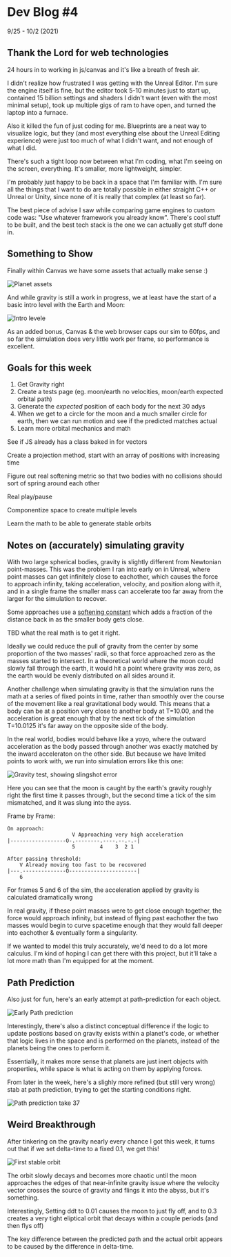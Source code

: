 # Dev Blog #4

9/25 - 10/2 (2021)

## Thank the Lord for web technologies

24 hours in to working in js/canvas and it's like a breath of fresh air.

I didn't realize how frustrated I was getting with the Unreal Editor. I'm sure the engine itself is fine, but the editor took 5-10 minutes just to start up, contained 15 billion settings and shaders I didn't want (even with the most minimal setup), took up multiple gigs of ram to have open, and turned the laptop into a furnace.

Also it killed the fun of just coding for me. Blueprints are a neat way to visualize logic, but they (and most everything else about the Unreal Editing experience) were just too much of what I didn't want, and not enough of what I did.

There's such a tight loop now between what I'm coding, what I'm seeing on the screen, everything. It's smaller, more lightweight, simpler.

I'm probably just happy to be back in a space that I'm familiar with. I'm sure all the things that I want to do are totally possible in either straight C++ or Unreal or Unity, since none of it is really that complex (at least so far).

The best piece of advise I saw while comparing game engines to custom code was: "Use whatever framework you already know". There's cool stuff to be built, and the best tech stack is the one we can actually get stuff done in.

## Something to Show

Finally within Canvas we have some assets that actually make sense :)

![Planet assets](./week-4/assets.png)

And while gravity is still a work in progress, we at least have the start of a basic intro level with the Earth and Moon:

![Intro levele](./week-4/intro-level.gif)

As an added bonus, Canvas & the web browser caps our sim to 60fps, and so far the simulation does very little work per frame, so performance is excellent.

## Goals for this week

1. Get Gravity right
2. Create a tests page (eg. moon/earth no velocities, moon/earth expected orbital path)
3. Generate the _expected_ position of each body for the next 30 adys
4. When we get to a circle for the moon and a much smaller circle for earth, then we can run motion and see if the predicted matches actual
5. Learn more orbital mechanics and math

See if JS already has a class baked in for vectors

Create a projection method, start with an array of positions with increasing time

Figure out real softening metric so that two bodies with no collisions should sort of spring around each other

Real play/pause

Componentize space to create multiple levels

Learn the math to be able to generate stable orbits

## Notes on (accurately) simulating gravity

With two large spherical bodies, gravity is slightly different from Newtonian point-masses. This was the problem I ran into early on in Unreal, where point masses can get infinitely close to eachother, which causes the force to approach infinity, taking acceleration, velocity, and position along with it, and in a single frame the smaller mass can accelerate too far away from the larger for the simulation to recover.

Some approaches use a [softening constant](https://css-tricks.com/creating-your-own-gravity-and-space-simulator/) which adds a fraction of the distance back in as the smaller body gets close.

TBD what the real math is to get it right.

Ideally we could reduce the pull of gravity from the center by some proportion of the two masses' radii, so that force approached zero as the masses started to intersect. In a theoretical world where the moon could slowly fall through the earth, it would hit a point where gravity was zero, as the earth would be evenly distributed on all sides around it.

Another challenge when simulating gravity is that the simulation runs the math at a series of fixed points in time, rather than smoothly over the course of the movement like a real gravitational body would. This means that a body can be at a position very close to another body at T=10.00, and the acceleration is great enough that by the next tick of the simulation T=10.0125 it's far away on the opposite side of the body.

In the real world, bodies would behave like a yoyo, where the outward acceleration as the body passed through another was exactly matched by the inward acceleraton on the other side. But because we have lmited points to work with, we run into simulation errors like this one:

![Gravity test, showing slingshot error](./week-4/gravity-tests.gif)

Here you can see that the moon is caught by the earth's gravity roughly right the first time it passes through, but the second time a tick of the sim mismatched, and it was slung into the ayss.

Frame by Frame:

```text
On approach:
                     V Approaching very high acceleration
|------------------O-.--------.----.--.-.-|
                     5        4    3  2 1

After passing threshold:
    V Already moving too fast to be recovered
|---.--------------O----------------------|
    6
```

For frames 5 and 6 of the sim, the acceleration applied by gravity is calculated dramatically wrong

In real gravity, if these point masses were to get close enough together, the force would approach infinity, but instead of flying past eachother the two masses would begin to curve spacetime enough that they would fall deeper into eachother & eventually form a singularity.

If we wanted to model this truly accurately, we'd need to do a lot more calculus. I'm kind of hoping I can get there with this project, but it'll take a lot more math than I'm equipped for at the moment.

## Path Prediction

Also just for fun, here's an early attempt at path-prediction for each object.

![Early Path prediction](./week-4/path-prediction-early-take.gif)

Interestingly, there's also a distinct conceptual difference if the logic to update postions based on gravity exists within a planet's code, or whether that logic lives in the space and is performed on the planets, instead of the planets being the ones to perform it.

Essentially, it makes more sense that planets are just inert objects with properties, while space is what is acting on them by applying forces.

From later in the week, here's a slighly more refined (but still very wrong) stab at path prediction, trying to get the starting conditions right.

![Path prediction take 37](./week-4/path-prediction-take-37.png)

## Weird Breakthrough

After tinkering on the gravity nearly every chance I got this week, it turns out that if we set delta-time to a fixed 0.1, we get this!

![First stable orbit](./week-4/first-stable-orbit.gif)

The orbit slowly decays and becomes more chaotic until the moon approaches the edges of that near-infinite gravity issue where the velocity vector crosses the source of gravity and flings it into the abyss, but it's something.

Interestingly, Setting ddt to 0.01 causes the moon to just fly off, and to 0.3 creates a very tight eliptical orbit that decays within a couple periods (and then flys off)

The key difference between the predicted path and the actual orbit appears to be caused by the difference in delta-time.
